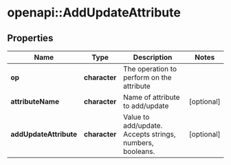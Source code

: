# openapi::AddUpdateAttribute


## Properties
Name | Type | Description | Notes
------------ | ------------- | ------------- | -------------
**op** | **character** | The operation to perform on the attribute | 
**attributeName** | **character** | Name of attribute to add/update | [optional] 
**addUpdateAttribute** | **character** | Value to add/update. Accepts strings, numbers, booleans. | [optional] 


